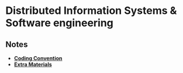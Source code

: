 # Distributed Information Systems & Software engineering

## Notes
- [**Coding Convention**](Coding%20Conventions/Coding%20Convention.md)
- [**Extra Materials**](Extra%20Materials/Extra%20Materials.md)
